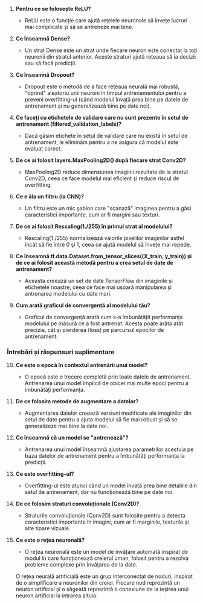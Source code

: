 1. **Pentru ce se folosește ReLU?**
   - ReLU este o funcție care ajută rețelele neuronale să învețe lucruri mai complicate și să se antreneze mai bine.

2. **Ce înseamnă Dense?**
   - Un strat Dense este un strat unde fiecare neuron este conectat la toți neuronii din stratul anterior. Aceste straturi ajută rețeaua să ia decizii sau să facă predicții.

3. **Ce înseamnă Dropout?**
   - Dropout este o metodă de a face rețeaua neurală mai robustă, "oprind" aleatoriu unii neuroni în timpul antrenamentului pentru a preveni overfitting-ul (când modelul învață prea bine pe datele de antrenament și nu generalizează bine pe date noi).

4. **Ce faceți cu etichetele de validare care nu sunt prezente în setul de antrenament (filtered_validation_labels)?**
   - Dacă găsim etichete în setul de validare care nu există în setul de antrenament, le eliminăm pentru a ne asigura că modelul este evaluat corect.

5. **De ce ai folosit layers.MaxPooling2D() după fiecare strat Conv2D?**
   - MaxPooling2D reduce dimensiunea imaginii rezultate de la stratul Conv2D, ceea ce face modelul mai eficient și reduce riscul de overfitting.

6. **Ce e ăla un filtru (la CNN)?**
   - Un filtru este un mic șablon care "scanază" imaginea pentru a găsi caracteristici importante, cum ar fi margini sau texturi.

7. **De ce ai folosit Rescaling(1./255) în primul strat al modelului?**
   - Rescaling(1./255) normalizează valorile pixelilor imaginilor astfel încât să fie între 0 și 1, ceea ce ajută modelul să învețe mai repede.

8. **Ce înseamnă tf.data.Dataset.from_tensor_slices((X_train, y_train)) și de ce ai folosit această metodă pentru a crea setul de date de antrenament?**
   - Aceasta creează un set de date TensorFlow din imaginile și etichetele noastre, ceea ce face mai ușoară manipularea și antrenarea modelului cu date mari.

9. **Cum arată graficul de convergență al modelului tău?**
   - Graficul de convergență arată cum s-a îmbunătățit performanța modelului pe măsură ce a fost antrenat. Acesta poate arăta atât precizia, cât și pierderea (loss) pe parcursul epocilor de antrenament.

### Întrebări și răspunsuri suplimentare

10. **Ce este o epocă în contextul antrenării unui model?**
    - O epocă este o trecere completă prin toate datele de antrenament. Antrenarea unui model implică de obicei mai multe epoci pentru a îmbunătăți performanța.

11. **De ce folosim metode de augmentare a datelor?**
    - Augmentarea datelor creează versiuni modificate ale imaginilor din setul de date pentru a ajuta modelul să fie mai robust și să se generalizeze mai bine la date noi.

12. **Ce înseamnă că un model se "antrenează"?**
    - Antrenarea unui model înseamnă ajustarea parametrilor acestuia pe baza datelor de antrenament pentru a îmbunătăți performanța la predicții.

13. **Ce este overfitting-ul?**
    - Overfitting-ul este atunci când un model învață prea bine detaliile din setul de antrenament, dar nu funcționează bine pe date noi.

14. **De ce folosim straturi convoluționale (Conv2D)?**
    - Straturile convoluționale (Conv2D) sunt folosite pentru a detecta caracteristici importante în imagini, cum ar fi marginile, texturile și alte tipare vizuale.

15. **Ce este o rețea neuronală?**
    - O rețea neuronală este un model de învățare automată inspirat de modul în care funcționează creierul uman, folosit pentru a rezolva probleme complexe prin învățarea de la date.
   
    O rețea neurală artificială este un grup interconectat de noduri, inspirat de o simplificare a neuronilor din creier. Fiecare nod reprezintă un neuron artificial și o săgeată reprezintă o conexiune de la ieșirea unui neuron artificial la intrarea altuia.

